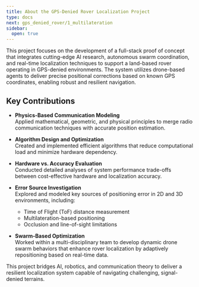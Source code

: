 ```yaml
---
title: About the GPS-Denied Rover Localization Project
type: docs
next: gps_denied_rover/1_multilateration
sidebar:
  open: true
---
```


This project focuses on the development of a full-stack proof of concept that integrates cutting-edge AI research, autonomous swarm coordination, and real-time localization techniques to support a land-based rover operating in GPS-denied environments. The system utilizes drone-based agents to deliver precise positional corrections based on known GPS coordinates, enabling robust and resilient navigation.

## Key Contributions

- **Physics-Based Communication Modeling**  
  Applied mathematical, geometric, and physical principles to merge radio communication techniques with accurate position estimation.

- **Algorithm Design and Optimization**  
  Created and implemented efficient algorithms that reduce computational load and minimize hardware dependency.

- **Hardware vs. Accuracy Evaluation**  
  Conducted detailed analyses of system performance trade-offs between cost-effective hardware and localization accuracy.

- **Error Source Investigation**  
  Explored and modeled key sources of positioning error in 2D and 3D environments, including:
  - Time of Flight (ToF) distance measurement  
  - Multilateration-based positioning  
  - Occlusion and line-of-sight limitations

- **Swarm-Based Optimization**  
  Worked within a multi-disciplinary team to develop dynamic drone swarm behaviors that enhance rover localization by adaptively repositioning based on real-time data.

This project bridges AI, robotics, and communication theory to deliver a resilient localization system capable of navigating challenging, signal-denied terrains.
